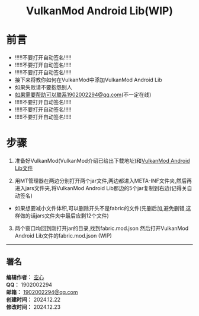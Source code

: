 <div align="center">

# VulkanMod Android Lib(WIP)

</div>

# 前言

 - !!!!!不要打开自动签名!!!!!
 - !!!!!不要打开自动签名!!!!!
 - !!!!!不要打开自动签名!!!!!
 - 接下来将教你如何在VulkanMod中添加VulkanMod Android Lib
 - 如果失败请不要抱怨别人
 - 如果需要帮助可以联系1902002294@qq.com(不一定在线)
 - !!!!!不要打开自动签名!!!!!
 - !!!!!不要打开自动签名!!!!!
 - !!!!!不要打开自动签名!!!!!
 
# 步骤
 1. 准备好VulkanMod(VulkanMod介绍已给出下载地址)和[VulkanMod Android Lib文件](https://www.curseforge.com/minecraft/mc-mods/vulkanmod-android-libs)
 
 2. 用MT管理器在两边分别打开两个jar文件,两边都进入META-INF文件夹,然后再进入jars文件夹,将VulkanMod Android Lib那边的5个jar复制到右边(记得关自动签名)
  - 如果想要减小文件体积,可以删除开头不是fabric的文件(先删后加,避免删错,这样做的话jars文件夹中最后应剩12个文件)
  
 3. 两个窗口均回到刚打开jar的目录,找到fabric.mod.json 然后打开VulkanMod Android Lib文件的fabric.mod.json     (WIP)

 
---

## 署名

**编辑作者：** [空心](https://github.com/KongXing0819)  
**QQ：** 1902002294  
**邮箱：** 1902002294@qq.com  
**创建时间：** 2024.12.22  
**修改时间：** 2024.12.23  
